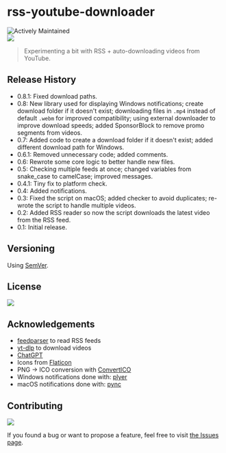 # rss-youtube-downloader

![Actively Maintained](https://img.shields.io/badge/Maintenance%20Level-Actively%20Maintained-green.svg)
<br>
![](https://img.shields.io/badge/platform-Windows%20%7C%20macOS-blue)

>Experimenting a bit with RSS + auto-downloading videos from YouTube.

<!-- ## Screenshots -->

<!-- ### Windows -->

<!-- ![1]() -->

<!-- ### macOS -->
<!-- ![1]() -->
<!-- ![2]() -->

<!-- ## How to use

1. Take your favorite YouTube channel URL: https://www.youtube.com/channel/UC8JbbaZ_jgdsoUqrZ2bXtQQ
2. Get channel ID either from the URL or by going here: https://commentpicker.com/youtube-channel-id.php
3. Use channel ID in the code. -->

## Release History

- 0.8.1: Fixed download paths.
- 0.8: New library used for displaying Windows notifications; create download folder if it doesn't exist; downloading files in `.mp4` instead of default `.webm` for improved compatibility; using external downloader to improve download speeds; added SponsorBlock to remove promo segments from videos.
- 0.7: Added code to create a download folder if it doesn't exist; added different download path for Windows.
- 0.6.1: Removed unnecessary code; added comments.
- 0.6: Rewrote some core logic to better handle new files.
- 0.5: Checking multiple feeds at once; changed variables from snake_case to camelCase; improved messages.
- 0.4.1: Tiny fix to platform check.
- 0.4: Added notifications.
- 0.3: Fixed the script on macOS; added checker to avoid duplicates; re-wrote the script to handle multiple videos.
- 0.2: Added RSS reader so now the script downloads the latest video from the RSS feed.
- 0.1: Initial release.

<!-- <details> -->

<!-- <summary>
Click to see all updates < 1.0.0
</summary> -->

<!-- - 0.2: 
- 0.1: Initial release.
</details> -->

<!-- <br> -->

## Versioning

Using [SemVer](http://semver.org/).

## License

![](https://img.shields.io/github/license/vardecab/youtube-downloader)

## Acknowledgements

- [feedparser](https://pypi.org/project/feedparser/) to read RSS feeds
- [yt-dlp](https://pypi.org/project/yt-dlp/) to download videos
- [ChatGPT](https://chat.openai.com/chat)
- Icons from [Flaticon](https://www.flaticon.com)
- PNG → ICO conversion with [ConvertICO](https://convertico.com)
- Windows notifications done with: [plyer](https://pypi.org/project/plyer/)
- macOS notifications done with: [pync](https://github.com/SeTeM/pync)

## Contributing

![](https://img.shields.io/github/issues/vardecab/youtube-downloader)

If you found a bug or want to propose a feature, feel free to visit [the Issues page](https://github.com/vardecab/youtube-downloader/issues).
